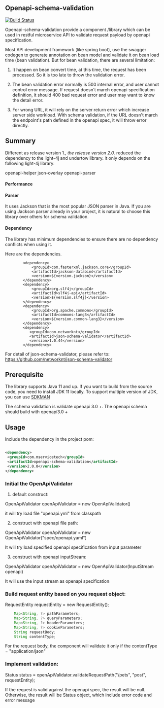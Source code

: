 ## Openapi-schema-validation

[![Build Status](https://travis-ci.org/mservicetech/openapi-schema-validation.svg?branch=master)](https://travis-ci.org/github/mservicetech/openapi-schema-validation) 

Openapi-schema-validation provide a component /library which can be used in restful microservice API to validate request payload by openapi specification.

Most API development framework (like spring boot), use the swagger codegen to generate annotation on bean model and validate it on bean load time (bean validation). But for bean validation, there are several limitation:

1. It happen on bean convert time, at this time, the request has been processed. So it is too late to throw the validation error.

2. The bean validation error normally is 500 internal error, and user cannot control error message. If request doesn't march openapi specification definition, it should 400 bad request error and user may want to know the detail error.

3. For wrong URL, it will rely on the server return error which increase server side workload. With schema validation, if the URL doesn't march the endpoint's path defined in the openapi spec, it will throw error directly.


## Summary

Different as release version 1.*, the release version 2.0.* reduced the dependency to the light-4j and undertow library. It only depends on the following light-4j library:

 <artifactId>openapi-helper</artifactId>
 <artifactId>json-overlay</artifactId>
 <artifactId>openapi-parser</artifactId>



#### Performance



#### Parser

It uses Jackson that is the most popular JSON parser in Java. If you are using Jackson parser already in your project, it is natural to choose this library over others for schema validation. 

#### Dependency

 The library has minimum dependencies to ensure there are no dependency conflicts when using it. 

Here are the dependencies. 

```
        <dependency>
            <groupId>com.fasterxml.jackson.core</groupId>
            <artifactId>jackson-databind</artifactId>
            <version>${version.jackson}</version>
        </dependency>
        <dependency>
            <groupId>org.slf4j</groupId>
            <artifactId>slf4j-api</artifactId>
            <version>${version.slf4j}</version>
        </dependency>
        <dependency>
            <groupId>org.apache.commons</groupId>
            <artifactId>commons-lang3</artifactId>
            <version>${version.common-lang3}</version>
        </dependency>
        <dependency>
           <groupId>com.networknt</groupId>
           <artifactId>json-schema-validator</artifactId>
           <version>1.0.44</version>
        </dependency>
```

For detail of json-schema-validator, please refer to: https://github.com/networknt/json-schema-validator 
 
## Prerequisite

The library supports Java 11 and up. If you want to build from the source code, you need to install JDK 11 locally. To support multiple version of JDK, you can use [SDKMAN](https://www.networknt.com/tool/sdk/)

The schema validation is validate openapi 3.0 +. The openapi schema should build with openapi3.0 +


## Usage

Include the dependency in the project pom:

   
   ```xml

  <dependency>
    <groupId>com.mservicetech</groupId>
    <artifactId>openapi-schema-validation</artifactId>
    <version>2.0.0</version>
  </dependency>
   ```

### Initial the OpenApiValidator

1. default construct:

OpenApiValidator openApiValidator = new OpenApiValidator()

it will try load file "openapi.yml" from classpath

2. construct with openapi file path:

OpenApiValidator openApiValidator = new OpenApiValidator("spec/openapi.yaml")

It will try load specified openapi specification from input parameter

3. construct with openapi inputStream:

OpenApiValidator openApiValidator = new OpenApiValidator(InputStream openapi)

It will use the input stream as openapi specification 

### Build request entity based on you request object:

   RequestEntity requestEntity = new RequestEntity();
   
   ```java
       Map<String, ?> pathParameters;
       Map<String, ?> queryParameters;
       Map<String, ?> headerParameters;
       Map<String, ?> cookieParameters;
       String requestBody;
       String contentType;
   ```

 For the request body, the component will validate it only if the contentType = "application/json"
 
 ### Implement validation:
 
  Status status = openApiValidator.validateRequestPath("/pets", "post", requestEntity);
  
  If the request is valid against the openapi spec, the result will be null. Otherwise, the result will be Status object, which include error code and error message
  